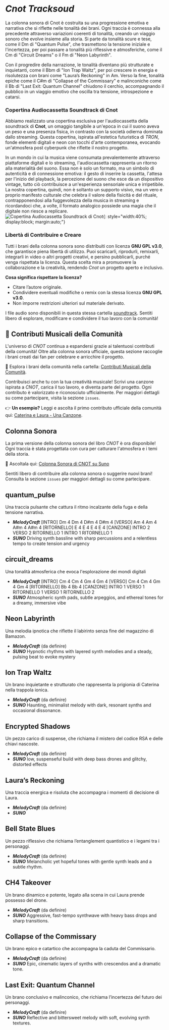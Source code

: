 # *Cnot Tracksoud*
La colonna sonora di Cnot è costruita su una progressione emotiva e narrativa che si riflette nelle tonalità dei brani. Ogni traccia è connessa alla precedente attraverso variazioni coerenti di tonalità, creando un viaggio sonoro che evolve insieme alla storia. Si parte da tonalità scure e tese, come il Dm di "Quantum Pulse", che trasmettono la tensione iniziale e l'incertezza, per poi passare a tonalità più riflessive e atmosferiche, come il Cm di "Circuit Dreams" o il Fm di "Neon Labyrinth".

Con il progredire della narrazione, le tonalità diventano più strutturate e inquietanti, come il Bbm di "Ion Trap Waltz", per poi crescere in energia e risolutezza con brani come "Laura’s Reckoning" in Am. Verso la fine, tonalità epiche come il C#m di "Collapse of the Commissary" e malinconiche come il Bb di "Last Exit: Quantum Channel" chiudono il cerchio, accompagnando il pubblico in un viaggio emotivo che oscilla tra tensione, introspezione e catarsi.

### Copertina Audiocassetta Soundtrack di Cnot

Abbiamo realizzato una copertina esclusiva per l'audiocassetta della soundtrack di **Cnot**, un omaggio tangibile a un'epoca in cui il suono aveva un peso e una presenza fisica, in contrasto con la società odierna dominata dallo streaming. Questa copertina, ispirata all'estetica futuristica di *TRON*, fonde elementi digitali e neon con tocchi d'arte contemporanea, evocando un'atmosfera post cyberpunk che riflette il nostro progetto.

In un mondo in cui la musica viene consumata prevalentemente attraverso piattaforme digitali e lo streaming, l'audiocassetta rappresenta un ritorno alla materialità del suono. Essa non è solo un formato, ma un simbolo di autenticità e di connessione emotiva: il gesto di inserire la cassetta, l'attesa per l'inizio del playback, la percezione del suono che esce da un dispositivo vintage, tutto ciò contribuisce a un'esperienza sensoriale unica e irripetibile. La nostra copertina, quindi, non è soltanto un supporto visivo, ma un vero e proprio manifesto culturale che celebra il valore della fisicità e del rituale, contrapponendosi alla fuggevolezza della musica in streaming e ricordandoci che, a volte, il formato analogico possiede una magia che il digitale non riesce a replicare.
![Copertina Audiocassetta Soundtrack di Cnot](./copertina_musicassetta.png){: style="width:40%; display:block; margin:auto;"}


### Libertà di Contribuire e Creare

Tutti i brani della colonna sonora sono distribuiti con licenza **GNU GPL v3.0**, che garantisce piena libertà di utilizzo. Puoi scaricarli, riprodurli, remixarli, integrarli in video o altri progetti creativi, e persino pubblicarli, purché venga rispettata la licenza. Questa scelta mira a promuovere la collaborazione e la creatività, rendendo *Cnot* un progetto aperto e inclusivo.

**Cosa significa rispettare la licenza?**
- Citare l’autore originale.
- Condividere eventuali modifiche o remix con la stessa licenza **GNU GPL v3.0**.
- Non imporre restrizioni ulteriori sul materiale derivato.

I file audio sono disponibili in questa stessa cartella [soundtrack](.). Sentiti libero di esplorare, modificare e condividere il tuo lavoro con la comunità!

## 🌟 Contributi Musicali della Comunità

L'universo di *CNOT* continua a espandersi grazie ai talentuosi contributi della comunità! Oltre alla colonna sonora ufficiale, questa sezione raccoglie i brani creati dai fan per celebrare e arricchire il progetto.

🎵 Esplora i brani della comunità nella cartella: [Contributi Musicali della Comunità](community_expansions/).

Contribuisci anche tu con la tua creatività musicale! Scrivi una canzone ispirata a *CNOT*, carica il tuo lavoro, e diventa parte del progetto. Ogni contributo è valorizzato e riconosciuto ufficialmente. Per maggiori dettagli su come partecipare, visita la sezione `issues`.

👉 **Un esempio?** Leggi e ascolta il primo contributo ufficiale della comunità qui: [Caterina e Laura - Una Canzone](community_expansions/caterina_e_laura.md).


## Colonna Sonora

La prima versione della colonna sonora del libro *CNOT* è ora disponibile! Ogni traccia è stata progettata con cura per catturare l'atmosfera e i temi della storia.

🎵 Ascoltala qui: [Colonna Sonora di CNOT su Suno](https://suno.com/playlist/4c1425dc-1eb0-48b5-b0a8-dc8b207294b5)

Sentiti libero di contribuire alla colonna sonora o suggerire nuovi brani! Consulta la sezione `issues` per maggiori dettagli su come partecipare.


## **quantum_pulse**
Una traccia pulsante che cattura il ritmo incalzante della fuga e della tensione narrativa.
- ***MelodyCraft***
[INTRO] Dm 4 Dm 4 D#m 4 D#m 4 [VERSO] Am 4 Am 4 A#m 4 A#m 4 [RITORNELLO] E 4 E 4 E 4 E 4 [CANZONE] INTRO 2 VERSO 2 RITORNELLO 1 INTRO 1 RITORNELLO 1
- ***SUNO***
Driving synth bassline with sharp percussions and a relentless tempo to create tension and urgency

## circuit_dreams
Una tonalità atmosferica che evoca l'esplorazione dei mondi digitali
- ***MelodyCraft***
[INTRO] Cm 4 Cm 4 Gm 4 Gm 4  [VERSO] Cm 4 Cm 4 Gm 4 Gm 4  [RITORNELLO] Bb 4 Bb 4 [CANZONE] INTRO 1 VERSO 1 RITORNELLO 1 VERSO 1 RITORNELLO 2
- ***SUNO***
Atmospheric synth pads, subtle arpeggios, and ethereal tones for a dreamy, immersive vibe

## Neon Labyrinth
 Una melodia ipnotica che riflette il labirinto senza fine del magazzino di Bamazon.
- ***MelodyCraft***
 (da definire)
- ***SUNO***
Hypnotic rhythms with layered synth melodies and a steady, pulsing beat to evoke mystery

## Ion Trap Waltz
Un brano inquietante e strutturato che rappresenta la prigionia di Caterina nella trappola ionica.
- ***MelodyCraft***
 (da definire)
- ***SUNO***
Haunting, minimalist melody with dark, resonant synths and occasional dissonance.

## Encrypted Shadows 
Un pezzo carico di suspense, che richiama il mistero del codice RSA e delle chiavi nascoste.
- ***MelodyCraft***
 (da definire)
- ***SUNO***
low, suspenseful build with deep bass drones and glitchy, distorted effects

## Laura’s Reckoning 
Una traccia energica e risoluta che accompagna i momenti di decisione di Laura.
- ***MelodyCraft***
 (da definire)
- ***SUNO***

## Bell State Blues 
Un pezzo riflessivo che richiama l’entanglement quantistico e i legami tra i personaggi.
- ***MelodyCraft***
 (da definire)
- ***SUNO***
Melancholic yet hopeful tones with gentle synth leads and a subtle rhythm.

## CH4 Takeover 
Un brano dinamico e potente, legato alla scena in cui Laura prende possesso del drone.
- ***MelodyCraft***
 (da definire)
- ***SUNO***
Aggressive, fast-tempo synthwave with heavy bass drops and sharp transitions.

## Collapse of the Commissary 
 Un brano epico e catartico che accompagna la caduta del Commissario.
- ***MelodyCraft***
 (da definire)
- ***SUNO***
Epic, cinematic layers of synths with crescendos and a dramatic tone.
## Last Exit: Quantum Channel 
 Un brano conclusivo e malinconico, che richiama l’incertezza del futuro dei personaggi.
 - ***MelodyCraft***
 (da definire)
- ***SUNO***
Reflective and bittersweet melody with soft, evolving synth textures.


